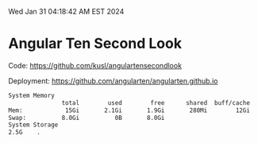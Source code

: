 Wed Jan 31 04:18:42 AM EST 2024

# Angular Ten Second Look

Code: https://github.com/kusl/angulartensecondlook

Deployment: https://github.com/angularten/angularten.github.io

```bash
System Memory
               total        used        free      shared  buff/cache   available
Mem:            15Gi       2.1Gi       1.9Gi       280Mi        12Gi        13Gi
Swap:          8.0Gi          0B       8.0Gi
System Storage
2.5G	.
